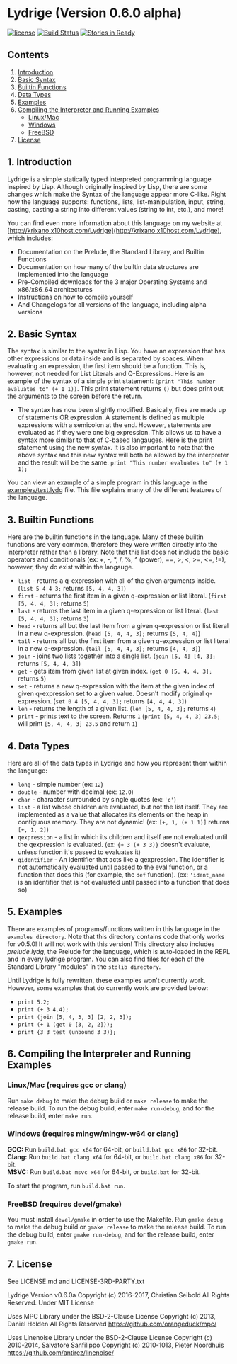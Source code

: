 # Lydrige (Version 0.6.0 alpha)
<!-- vscode-markdown-toc -->
[![license](https://img.shields.io/github/license/mashape/apistatus.svg?maxAge=2592000)](https://github.com/krixano/Lydrige/blob/master/LICENSE)
[![Build Status](https://travis-ci.org/krixano/Lydrige.svg?branch=master)](https://travis-ci.org/krixano/Lydrige)
[![Stories in Ready](https://badge.waffle.io/krixano/Lydrige.svg?label=ready&title=Ready)](http://waffle.io/krixano/Lydrige) 

## Contents
1. [Introduction](#Introduction-0)
2. [Basic Syntax](#BasicSyntax-1)
3. [Builtin Functions](#BuiltinFunctions-2)
4. [Data Types](#DataTypes-3)
5. [Examples](#Examples-4)
6. [Compiling the Interpreter and Running Examples](#CompilingtheInterpreterandRunningExamples-5)
   * [Linux/Mac](#Compiling-Linux_Mac)
   * [Windows](#Compiling-Windows)
   * [FreeBSD](#Compiling-FreeBSD)
7. [License](#License-7)

<!-- /vscode-markdown-toc -->
##  1. <a name='Introduction-0'></a>Introduction
Lydrige is a simple statically typed interpreted programming language inspired by Lisp. Although originally inspired by Lisp, there are some changes which make the Syntax of the language appear more C-like. Right now the language supports: functions, lists, list-manipulation, input, string, casting, casting a string into different values (string to int, etc.), and more!

You can find even more information about this language on my website at [http://krixano.x10host.com/Lydrige](http://krixano.x10host.com/Lydrige), which includes:
* Documentation on the Prelude, the Standard Library, and Builtin Functions
* Documentation on how many of the builtin data structures are implemented into the language
* Pre-Compiled downloads for the 3 major Operating Systems and x86/x86_64 architectures
* Instructions on how to compile yourself
* And Changelogs for all versions of the language, including alpha versions

##  2. <a name='BasicSyntax-1'></a>Basic Syntax
The syntax is similar to the syntax in Lisp. You have an expression that has other expressions or data inside and is separated by spaces. When evaluating an expression, the first item should be a function. This is, however, not needed for List Literals and Q-Expressions.
Here is an example of the syntax of a simple print statement:
`(print "This number evaluates to" (+ 1 1))`. This print statement returns `()` but does print out the arguments to the screen before the return.
* The syntax has now been slightly modified. Basically, files are made up of statements OR expression. A statement is defined as multiple expressions with a semicolon at the end. However, statements are evaluated as if they were one big expression. This allows us to have a syntax more similar to that of C-based langauges. Here is the print statement using the new syntax. It is also important to note that the above syntax and this new syntax will both be allowed by the interpreter and the result will be the same.
`print "This number evaluates to" (+ 1 1);`

You can view an example of a simple program in this language in the [examples/test.lydg](http://github.com/christianap/Lydrige/blob/dev/examples/test.lydg) file. This file explains many of the different features of the language.

##  3. <a name='BuiltinFunctions-2'></a>Builtin Functions
Here are the builtin functions in the language. Many of these builtin functions are very common, therefore they were written directly into the interpreter rather than a library. Note that this list does not include the basic operators and conditionals (ex: +, -, \*, /, %, ^ (power), ==, >, <, >=, <=, !=), however, they do exist within the langauge.
* `list`  - returns a q-expression with all of the given arguments inside. (`list 5 4 4 3;` returns `[5, 4, 4, 3]`)
* `first` - returns the first item in a given q-expression or list literal. (`first [5, 4, 4, 3];` returns `5`)
* `last`  - returns the last item in a given q-expression or list literal. (`last [5, 4, 4, 3];` returns `3`)
* `head`  - returns all but the last item from a given q-expression or list literal in a new q-expression. (`head [5, 4, 4, 3];` returns `[5, 4, 4]`)
* `tail`  - returns all but the first item from a given q-expression or list literal in a new q-expression. (`tail [5, 4, 4, 3];` returns `[4, 4, 3]`)
* `join`  - joins two lists together into a single list. (`join [5, 4] [4, 3];` returns `[5, 4, 4, 3]`)
* `get`   - gets item from given list at given index. (`get 0 [5, 4, 4, 3];` returns `5`)
* `set`   - returns a new q-expression with the item at the given index of given q-expression set to a given value. Doesn't modify original q-expression. (`set 0 4 [5, 4, 4, 3];` returns `[4, 4, 4, 3]`)
* `len`   - returns the length of a given list. (`len [5, 4, 4, 3];` returns `4`)
* `print` - prints text to the screen. Returns `1` (`print [5, 4, 4, 3] 23.5;` will print `[5, 4, 4, 3] 23.5` and return `1`)

##  4. <a name='DataTypes-3'></a>Data Types
Here are all of the data types in Lydrige and how you represent them within the language:
* `long`   - simple number (ex: `12`)
* `double` - number with decimal (ex: `12.0`)
* `char`   - character surrounded by single quotes (ex: `'c'`)
* `list`   - a list whose children are evaluated, but not the list itself. They are implemented as a value that allocates its elements on the heap in contiguous memory. They are not dynamic! (ex: `[+, 1, (+ 1 1)]` returns `[+, 1, 2]`)
* `qexpression` - a list in which its children and itself are not evaluated until the qexpression is evaluated. (ex: `{+ 3 (+ 3 3)}` doesn't evaluate, unless function it's passed to evaluates it)
* `qidentifier` - An identifier that acts like a qexpression. The identifier is not automatically evaluated until passed to the eval function, or a function that does this (for example, the `def` function). (ex: `'ident_name` is an identifier that is not evaluated until passed into a function that does so)

##  5. <a name='Examples-4'></a>Examples
There are examples of programs/functions written in this language in the `examples directory`. Note that this directory contains code that only works for v0.5.0! It will not work with this version! This directory also includes *prelude.lydg*, the Prelude for the language, which is auto-loaded in the REPL and in every lydrige program. You can also find files for each of the Standard Library "modules" in the `stdlib directory`. 

Until Lydrige is fully rewritten, these examples won't currently work. However, some examples that do currently work are provided below:
* `print 5.2;`
* `print (+ 3 4.4);`
* `print (join [5, 4, 3, 3] [2, 2, 3]);`
* `print (+ 1 (get 0 [3, 2, 2]));`
* `print {3 3 test (unbound 3 3)};`

##  6. <a name='CompilingtheInterpreterandRunningExamples-5'></a>Compiling the Interpreter and Running Examples
### <a name='Compiling-Linux_Mac'></a>Linux/Mac (requires gcc or clang)
Run `make debug` to make the debug build or `make release` to make the release build. To run the debug build, enter `make run-debug`, and for the release build, enter `make run`.

### <a name='Compiling-Windows'></a>Windows (requires mingw/mingw-w64 or clang)
**GCC:** Run `build.bat gcc x64` for 64-bit, or `build.bat gcc x86` for 32-bit.<br>
**Clang:** Run `build.bat clang x64` for 64-bit, or `build.bat clang x86` for 32-bit.<br>
**MSVC:** Run `build.bat msvc x64` for 64-bit, or `build.bat` for 32-bit.

To start the program, run `build.bat run`.

### <a name='Compiling-FreeBSD'></a>FreeBSD (requires devel/gmake)
You must install `devel/gmake` in order to use the Makefile. Run `gmake debug` to make the debug build or `gmake release` to make the release build. To run the debug build, enter `gmake run-debug`, and for the release build, enter `gmake run`.

##  7. <a name='License-7'></a>License
See LICENSE.md and LICENSE-3RD-PARTY.txt

Lydrige Version v0.6.0a
Copyright (c) 2016-2017, Christian Seibold All Rights Reserved.
Under MIT License

Uses MPC Library under the BSD-2-Clause License
Copyright (c) 2013, Daniel Holden All Rights Reserved
https://github.com/orangeduck/mpc/

Uses Linenoise Library under the BSD-2-Clause License
Copyright (c) 2010-2014, Salvatore Sanfilippo <antirez at gmail dot com>
Copyright (c) 2010-1013, Pieter Noordhuis <pcnoordhuis at gmail dot com>
https://github.com/antirez/linenoise/
